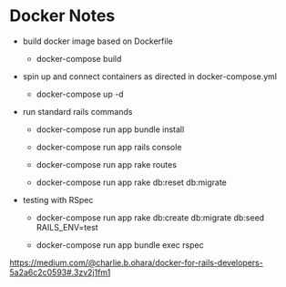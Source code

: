 # Docker Notes

- build docker image based on Dockerfile

  - docker-compose build

- spin up and connect containers as directed in docker-compose.yml

  - docker-compose up -d

- run standard rails commands

  - docker-compose run app bundle install

  - docker-compose run app rails console

  - docker-compose run app rake routes

  - docker-compose run app rake db:reset db:migrate

- testing with RSpec

  - docker-compose run app rake db:create db:migrate db:seed RAILS_ENV=test

  - docker-compose run app bundle exec rspec

https://medium.com/@charlie.b.ohara/docker-for-rails-developers-5a2a6c2c0593#.3zv2j1fm1
